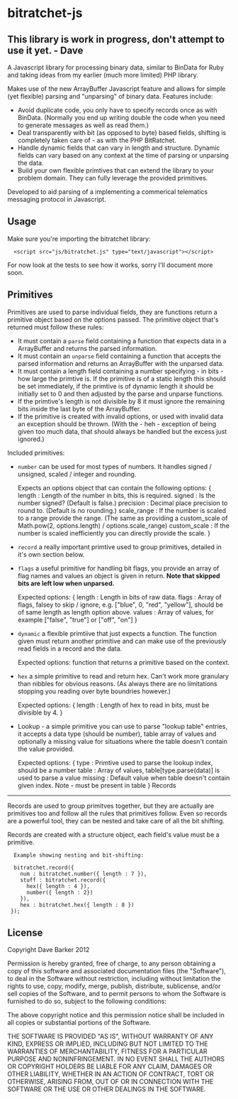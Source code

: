 bitratchet-js
=============

This library is work in progress, don't attempt to use it yet. - Dave
---------------------------------------------------------------------

A Javascript library for processing binary data, similar to BinData for Ruby and taking ideas from my earlier (much more limited) PHP library.

Makes use of the new ArrayBuffer Javascript feature and allows for simple (yet flexible) parsing and "unparsing" of binary data.
Features include:

 - Avoid duplicate code, you only have to specify records once as with BinData. (Normally you end up writing double the code when you need to generate messages as well as read them.)
 - Deal transparently with bit (as opposed to byte) based fields, shifting is completely taken care of - as with the PHP BitRatchet.
 - Handle dynamic fields that can vary in length and structure. Dynamic fields can vary based on any context at the time of parsing or unparsing the data.
 - Build your own flexible primtives that can extend the library to your problem domain. They can fully leverage the provided primitives.

Developed to aid parsing of a implementing a commerical telematics messaging protocol in Javascript.

Usage
-----

Make sure you're importing the bitratchet library:

      <script src="js/bitratchet.js" type="text/javascript"></script>

For now look at the tests to see how it works, sorry I'll document more soon.

Primitives
----------

Primitives are used to parse individual fields, they are functions return a primitive object based on the options passed.
The primitive object that's returned must follow these rules:

 - It must contain a `parse` field containing a function that expects data in a ArrayBuffer and returns the parsed information.
 - It must contain an `unparse` field containing a function that accepts the parsed information and returns an ArrayBuffer with the unparsed data.
 - It must contain a length field containing a number specifying - in bits - how large the primtive is. If the primitive is of a static length this should be set immediately, if the primtive is of dynamic length it should be initially set to 0 and then adjusted by the parse and unparse functions.
 - If the primtive's length is not divisible by 8 it must ignore the remaining bits inside the last byte of the ArrayBuffer.
 - If the primitive is created with invalid options, or used with invalid data an exception should be thrown. (With the - heh - exception of being given too much data, that should always be handled but the excess just ignored.)

Included primitives:

 - `number` can be used for most types of numbers. It handles signed / unsigned, scaled / integer and rounding.

      Expects an options object that can contain the following options:
      {
        length : Length of the number in bits, this is required.
        signed : Is the number signed? (Default is false.)
        precision : Decimal place precision to round to. (Default is no rounding.)
        scale_range : If the number is scaled to a range provide the range. (The same as providing a custom_scale of Math.pow(2, options.length) / options.scale_range)
        custom_scale : If the number is scaled inefficiently you can directly provide the scale.
      }

 - `record` a really important primtive used to group primitives, detailed in it's own section below.
 - `flags` a useful primitive for handling bit flags, you provide an array of flag names and values an object is given in return. __Note that skipped bits are left low when unparsed.__

      Expected options:
      {
        length : Length in bits of raw data.
        flags : Array of flags, falsey to skip / ignore, e.g. ["blue", 0, "red", "yellow"], should be of same length as length option above.
        values : Array of values, for example ["false", "true"] or ["off", "on"]
      }

 - `dynamic` a flexible primtiive that just expects a function. The function given must return another primitive and can make use of the previously read fields in a record and the data.

      Expected options:
      function that returns a primitive based on the context.

 - `hex` a simple primitive to read and return hex. Can't work more granulary than nibbles for obvious reasons. (As always there are no limitations stopping you reading over byte boundries however.)

      Expected options:
      {
        length : Length of hex to read in bits, must be divisible by 4.
      }

 - Lookup - a simple primitive you can use to parse "lookup table" entries, it accepts a data type (should be number), table array of values and optionally a missing value for situations where the table doesn't contain the value provided.

      Expected options:
      {
        type : Primtive used to parse the lookup index, should be a number
        table : Array of values, table[type.parse(data)] is used to parse a value
        missing : Default value when table doesn't contain given index. Note - must be present in table
      }
Records
-------

Records are used to group primitves together, but they are actually are primitives too and follow all the rules that primitives follow. Even so records are a powerful tool, they can be nested and take care of all the bit shifting.

Records are created with a structure object, each field's value must be a primitive.

      Example showing nesting and bit-shifting:

      bitratchet.record({
        num : bitratchet.number({ length : 7 }),
        stuff : bitratchet.record({
          hex({ length : 4 }),
          number({ length : 2})
        }),
        hex : bitratchet.hex({ length : 8 })
     });

License
-------
Copyright Dave Barker 2012

Permission is hereby granted, free of charge, to any person obtaining a copy of this software and associated documentation files (the "Software"), to deal in the Software without restriction, including without limitation the rights to use, copy, modify, merge, publish, distribute, sublicense, and/or sell copies of the Software, and to permit persons to whom the Software is furnished to do so, subject to the following conditions:

The above copyright notice and this permission notice shall be included in all copies or substantial portions of the Software.

THE SOFTWARE IS PROVIDED "AS IS", WITHOUT WARRANTY OF ANY KIND, EXPRESS OR IMPLIED, INCLUDING BUT NOT LIMITED TO THE WARRANTIES OF MERCHANTABILITY, FITNESS FOR A PARTICULAR PURPOSE AND NONINFRINGEMENT. IN NO EVENT SHALL THE AUTHORS OR COPYRIGHT HOLDERS BE LIABLE FOR ANY CLAIM, DAMAGES OR OTHER LIABILITY, WHETHER IN AN ACTION OF CONTRACT, TORT OR OTHERWISE, ARISING FROM, OUT OF OR IN CONNECTION WITH THE SOFTWARE OR THE USE OR OTHER DEALINGS IN THE SOFTWARE.
